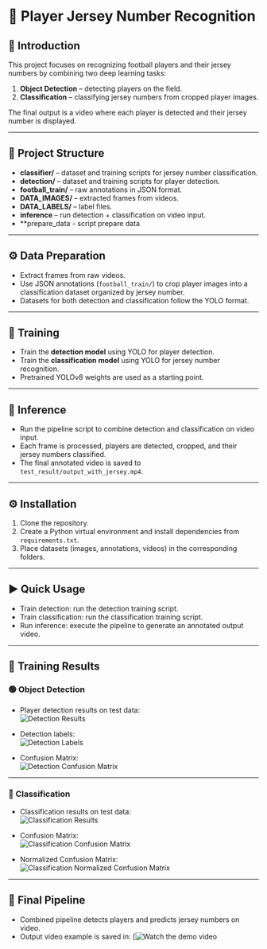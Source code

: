 # 🎯 Player Jersey Number Recognition

## 📌 Introduction
This project focuses on recognizing football players and their jersey numbers by combining two deep learning tasks:
1. **Object Detection** – detecting players on the field.  
2. **Classification** – classifying jersey numbers from cropped player images.  

The final output is a video where each player is detected and their jersey number is displayed.

---

## 📂 Project Structure

- **classifier/** – dataset and training scripts for jersey number classification.  
- **detection/** – dataset and training scripts for player detection.  
- **football_train/** – raw annotations in JSON format.  
- **DATA_IMAGES/** – extracted frames from videos.  
- **DATA_LABELS/** – label files.  
- **inference** – run detection + classification on video input.
- **prepare_data - script prepare data
---

## ⚙️ Data Preparation
- Extract frames from raw videos.  
- Use JSON annotations (`football_train/`) to crop player images into a classification dataset organized by jersey number.  
- Datasets for both detection and classification follow the YOLO format.  

---

## 🚀 Training
- Train the **detection model** using YOLO for player detection.  
- Train the **classification model** using YOLO for jersey number recognition.  
- Pretrained YOLOv8 weights are used as a starting point.  

---

## 🎥 Inference
- Run the pipeline script to combine detection and classification on video input.  
- Each frame is processed, players are detected, cropped, and their jersey numbers classified.  
- The final annotated video is saved to `test_result/output_with_jersey.mp4`.  

---

## ⚙️ Installation
1. Clone the repository.  
2. Create a Python virtual environment and install dependencies from `requirements.txt`.  
3. Place datasets (images, annotations, videos) in the corresponding folders.  

---

## ▶️ Quick Usage
- Train detection: run the detection training script.  
- Train classification: run the classification training script.  
- Run inference: execute the pipeline to generate an annotated output video.  

---

## 🚀 Training Results

### 🟢 Object Detection
- Player detection results on test data:  
![Detection Results](assets/detection/results.png)

- Detection labels:  
![Detection Labels](assets/detection/labels.jpg)

- Confusion Matrix:  
![Detection Confusion Matrix](assets/detection/confusion_matrix.png)

---

### 🔢 Classification
- Classification results on test data:  
![Classification Results](assets/classifier/results.png)

- Confusion Matrix:  
![Classification Confusion Matrix](assets/classifier/confusion_matrix.png)

- Normalized Confusion Matrix:  
![Classification Normalized Confusion Matrix](assets/classifier/confusion_matrix_normalized.png)

---

## 🎥 Final Pipeline
- Combined pipeline detects players and predicts jersey numbers on video.  
- Output video example is saved in:
[![Watch the demo video](https://youtu.be/FbJ9uYJqtAo)
